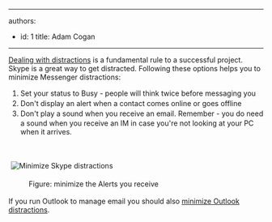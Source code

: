 

---
authors:
  - id: 1
    title: Adam Cogan
---




<span class='intro'> <a href="/_layouts/15/FIXUPREDIRECT.ASPX?WebId=3dfc0e07-e23a-4cbb-aac2-e778b71166a2&amp;TermSetId=07da3ddf-0924-4cd2-a6d4-a4809ae20160&amp;TermId=d65f17a0-2354-4793-9481-7dc2eea0e559">Dealing with distractions</a>&#160;is a fundamental rule to a successful project. Skype is a great way to get distracted. Following these options helps you to minimize Messenger distractions&#58; </span>

<div><ol><li><span style="line-height&#58;20px;">​</span><span style="line-height&#58;20px;">Set your status to Busy - people will think twice before messaging you</span><br></li><li><span style="line-height&#58;20px;">Don't display an alert when a contact comes online or goes offline</span><br></li><li><span style="line-height&#58;20px;">Don't play a sound when you receive an email. Remember - you do need a sound when you receive an IM in case you're not looking at your PC when it arrives.</span></li></ol><div><br></div></div><p class="ssw15-rteElement-GreyBox"><img src="/PublishingImages/minimize-skype-distractions.jpg" alt="Minimize Skype distractions" style="margin&#58;5px;" /><br></p><div><dd class="ssw15-rteElement-FigureNormal">Figure&#58; minimize the Alerts you receive</dd><div><br></div><div>If you run Outlook to manage email you should also <a href="/_layouts/15/FIXUPREDIRECT.ASPX?WebId=3dfc0e07-e23a-4cbb-aac2-e778b71166a2&amp;TermSetId=07da3ddf-0924-4cd2-a6d4-a4809ae20160&amp;TermId=7d2b06ad-cac7-4afc-b7af-0552fe30b6ac">minimize Outlook distractions</a>.​</div><br></div><div><br></div>



